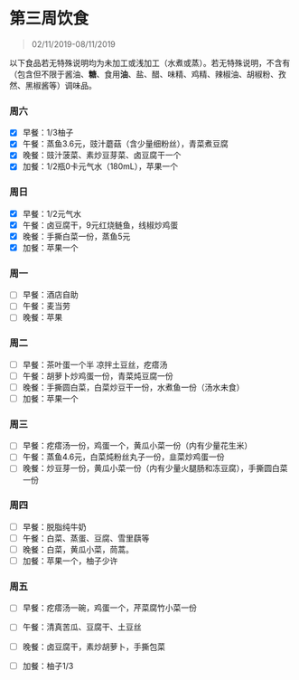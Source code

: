 # 第三周饮食

>02/11/2019-08/11/2019

以下食品若无特殊说明均为未加工或浅加工（水煮或蒸）。若无特殊说明，不含有（包含但不限于酱油、**糖**、食用**油**、盐、醋、味精、鸡精、辣椒油、胡椒粉、孜然、黑椒酱等）调味品。

### 周六

- [x] 早餐：1/3柚子
- [x] 午餐：蒸鱼3.6元，豉汁蘑菇（含少量细粉丝），青菜煮豆腐
- [x] 晚餐：豉汁菠菜、素炒豆芽菜、卤豆腐干一个
- [x] 加餐：1/2瓶0卡元气水（180mL），苹果一个

### 周日

- [x] 早餐：1/2元气水
- [x] 午餐：卤豆腐干，9元红烧鲢鱼，线椒炒鸡蛋
- [x] 晚餐：手撕白菜一份，蒸鱼5元
- [x] 加餐：苹果一个

### 周一

- [ ] 早餐：酒店自助
- [ ] 午餐：麦当劳
- [ ] 晚餐：苹果

### 周二

- [ ] 早餐：茶叶蛋一个半 凉拌土豆丝，疙瘩汤
- [ ] 午餐：胡萝卜炒鸡蛋一份，青菜炖豆腐一份
- [ ] 晚餐：手撕圆白菜，白菜炒豆干一份，水煮鱼一份（汤水未食）
- [ ] 加餐：苹果一个

### 周三

- [ ] 早餐：疙瘩汤一份，鸡蛋一个，黄瓜小菜一份（内有少量花生米）
- [ ] 午餐：蒸鱼4.6元，白菜炖粉丝丸子一份，韭菜炒鸡蛋一份
- [ ] 晚餐：炒豆芽一份，黄瓜小菜一份（内有少量火腿肠和冻豆腐），手撕圆白菜一份

### 周四

- [ ] 早餐：脱脂纯牛奶
- [ ] 午餐：白菜、蒸蛋、豆腐、雪里蕻等
- [ ] 晚餐：白菜，黄瓜小菜，茼蒿。
- [ ] 加餐：苹果一个，柚子少许

### 周五

- [ ] 早餐：疙瘩汤一碗，鸡蛋一个，芹菜腐竹小菜一份

- [ ] 午餐：清真苦瓜、豆腐干、土豆丝

- [ ] 晚餐：卤豆腐干，素炒胡萝卜，手撕包菜

- [ ] 加餐：柚子1/3

  
